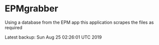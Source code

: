 # EPMgrabber
Using a database from the EPM app this application scrapes the files as required


Latest backup: Sun Aug 25 02:26:01 UTC 2019
